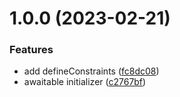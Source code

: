 # 1.0.0 (2023-02-21)


### Features

* add defineConstraints ([fc8dc08](https://github.com/nekomimi-daimao/EasyHttpRPC/commit/fc8dc08fd5650123496819034b6055e8ab79d51b))
* awaitable initializer ([c2767bf](https://github.com/nekomimi-daimao/EasyHttpRPC/commit/c2767bf47bfa3d0995105ec64d9460323746d9dc))
